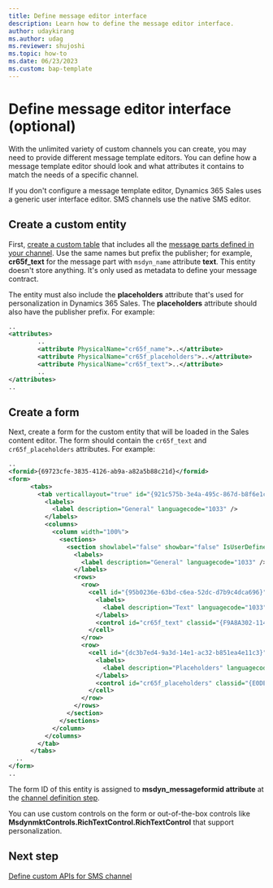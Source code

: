 ```yaml
---
title: Define message editor interface
description: Learn how to define the message editor interface.
author: udaykirang
ms.author: udag
ms.reviewer: shujoshi
ms.topic: how-to
ms.date: 06/23/2023
ms.custom: bap-template 
---
```


# Define message editor interface (optional)

With the unlimited variety of custom channels you can create, you may need to provide different message template editors. You can define how a message template editor should look and what attributes it contains to match the needs of a specific channel.

If you don't configure a message template editor, Dynamics 365 Sales uses a generic user interface editor. SMS channels use the native SMS editor.

## Create a custom entity

First, [create a custom table](/power-apps/maker/data-platform/data-platform-create-entity) that includes all the [message parts defined in your channel](custom-sms-message-parts.md). Use the same names but prefix the publisher; for example, **cr65f_text** for the message part with `msdyn_name` attribute **text**. This entity doesn't store anything. It's only used as metadata to define your message contract.

The entity must also include the **placeholders** attribute that's used for personalization in Dynamics 365 Sales. The **placeholders** attribute should also have the publisher prefix. For example:

```XML
..
<attributes>
        ..
        <attribute PhysicalName="cr65f_name">..</attribute>
        <attribute PhysicalName="cr65f_placeholders">..</attribute>
        <attribute PhysicalName="cr65f_text">..</attribute>
        ..
</attributes>
..
```

## Create a form

Next, create a form for the custom entity that will be loaded in the Sales content editor. The form should contain the `cr65f_text` and `cr65f_placeholders` attributes. For example:

```XML
..
<formid>{69723cfe-3835-4126-ab9a-a82a5b88c21d}</formid>
<form>
      <tabs>
        <tab verticallayout="true" id="{921c575b-3e4a-495c-867d-b8f6e1c113e0}" IsUserDefined="1">
          <labels>
            <label description="General" languagecode="1033" />
          </labels>
          <columns>
            <column width="100%">
              <sections>
                <section showlabel="false" showbar="false" IsUserDefined="0" id="{661ec403-bf06-41a0-86de-f93a05c558f6}">
                  <labels>
                    <label description="General" languagecode="1033" />
                  </labels>
                  <rows>
                    <row>
                      <cell id="{95b0236e-63bd-c6ea-52dc-d7b9c4dca696}" showlabel="true" locklevel="0">
                        <labels>
                          <label description="Text" languagecode="1033" />
                        </labels>
                        <control id="cr65f_text" classid="{F9A8A302-114E-466A-B582-6771B2AE0D92}" datafieldname="cr65f_text" disabled="false" uniqueid="{05bb6ed1-e802-412c-9813-7eded53f3f73}" />
                      </cell>
                    </row>
                    <row>
                      <cell id="{dc3b7ed4-9a3d-14e1-ac32-b851ea4e11c3}" showlabel="true" locklevel="0" visible="false">
                        <labels>
                          <label description="Placeholders" languagecode="1033" />
                        </labels>
                        <control id="cr65f_placeholders" classid="{E0DECE4B-6FC8-4a8f-A065-082708572369}" datafieldname="cr65f_placeholders" disabled="false" uniqueid="{b02dc4a0-7711-0a2a-0ce4-d0c384a17712}" />
                      </cell>
                    </row>
                  </rows>
                </section>
              </sections>
            </column>
          </columns>
        </tab>
      </tabs>
  ..
</form>
.. 
```

The form ID of this entity is assigned to **msdyn_messageformid attribute** at the [channel definition step](custom-define-sms-definition.md).

You can use custom controls on the form or out-of-the-box controls like **MsdynmktControls.RichTextControl.RichTextControl** that support personalization.

## Next step

[Define custom APIs for SMS channel](custom-sms-custom-api.md)